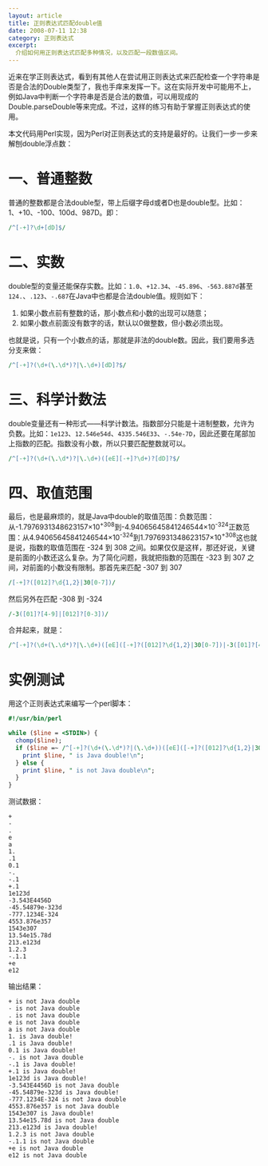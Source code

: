 ```yaml
---
layout: article
title: 正则表达式匹配double值
date: 2008-07-11 12:38
category: 正则表达式
excerpt:
  介绍如何用正则表达式匹配多种情况，以及匹配一段数值区间。
---
```


近来在学正则表达式，看到有其他人在尝试用正则表达式来匹配检查一个字符串是否是合法的Double类型了，我也手痒来发挥一下。这在实际开发中可能用不上，例如Java中判断一个字符串是否是合法的数值，可以用现成的Double.parseDouble等来完成。不过，这样的练习有助于掌握正则表达式的使用。

本文代码用Perl实现，因为Perl对正则表达式的支持是最好的。让我们一步一步来解刨double浮点数：

# 一、普通整数

普通的整数都是合法double型，带上后缀字母d或者D也是double型。比如：1、+10、-100、100d、987D。即：

```perl
/^[-+]?\d+[dD]$/
```

# 二、实数

double型的变量还能保存实数。比如：`1.0`、`+12.34`、`-45.896`、`-563.887d`甚至`124.`、`.123`、`-.687`在Java中也都是合法double值。规则如下：

1. 如果小数点前有整数的话，那小数点和小数的出现可以随意；
2. 如果小数点前面没有数字的话，默认以0做整数，但小数必须出现。

也就是说，只有一个小数点的话，那就是非法的double数。因此，我们要用多选分支来做：

```perl
/^[-+]?(\d+(\.\d*)?|\.\d+)[dD]?$/
```

# 三、科学计数法

double变量还有一种形式——科学计数法。指数部分只能是十进制整数，允许为负数。比如：`1e123`、`12.546e54d`、`4335.546E33`、`-.54e-7D`，因此还要在尾部加上指数的匹配。指数没有小数，所以只要匹配整数就可以。

```perl
/^[-+]?(\d+(\.\d*)?|\.\d+)([eE][-+]?\d+)?[dD]?$/
```

# 四、取值范围

最后，也是最麻烦的，就是Java中double的取值范围：负数范围：从-1.7976931348623157×10<sup>+308</sup>到-4.94065645841246544×10<sup>-324</sup>正数范围：从4.94065645841246544×10<sup>-324</sup>到1.7976931348623157×10<sup>+308</sup>这也就是说，指数的取值范围在 -324 到 308 之间。如果仅仅是这样，那还好说，关键是前面的小数还这么复杂。为了简化问题，我就把指数的范围在 -323 到 307 之间，对前面的小数没有限制。那首先来匹配 -307 到 307

```perl
/[-+]?([012]?\d{1,2}|30[0-7])/
```

然后另外在匹配 -308 到 -324

```perl
/-3([01]?[4-9]|[012]?[0-3])/
```

合并起来，就是：

```perl
/^[-+]?(\d+(\.\d*)?|\.\d+)([eE]([-+]?([012]?\d{1,2}|30[0-7])|-3([01]?[4-9]|[012]?[0-3])))?[dD]?$/
```

# 实例测试

用这个正则表达式来编写一个perl脚本：

```perl
#!/usr/bin/perl

while ($line = <STDIN>) {
  chomp($line);
  if ($line =~ /^[-+]?(\d+(\.\d*)?|(\.\d+))([eE]([-+]?([012]?\d{1,2}|30[0-7])|-3([01]?[4-9]|[012]?[0-3])))?[dD]?$/) {
    print $line, " is Java double!\n";
  } else {
    print $line, " is not Java double\n";
  }
}
```

测试数据：

    +
    -
    .
    e
    a
    1.
    .1
    0.1
    -.
    -.1
    +.1
    1e123d
    -3.543E4456D
    -45.54879e-323d
    -777.1234E-324
    4553.876e357
    1543e307
    13.54e15.78d
    213.e123d
    1.2.3
    -.1.1
    +e
    e12

输出结果：

    + is not Java double
    - is not Java double
    . is not Java double
    e is not Java double
    a is not Java double
    1. is Java double!
    .1 is Java double!
    0.1 is Java double!
    -. is not Java double
    -.1 is Java double!
    +.1 is Java double!
    1e123d is Java double!
    -3.543E4456D is not Java double
    -45.54879e-323d is Java double!
    -777.1234E-324 is not Java double
    4553.876e357 is not Java double
    1543e307 is Java double!
    13.54e15.78d is not Java double
    213.e123d is Java double!
    1.2.3 is not Java double
    -.1.1 is not Java double
    +e is not Java double
    e12 is not Java double
